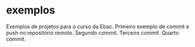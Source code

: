# exemplos
Exemplos de projetos para o curso da Ebac.
Primeiro exemplo de commit e push no repositório remoto.
Segundo commit.
Terceiro commit.
Quarto commit.
